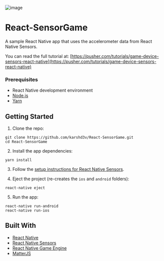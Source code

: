 ![image](https://user-images.githubusercontent.com/11817859/74080668-8fefc400-4a6c-11ea-9751-f9bd8774fa63.png)

# React-SensorGame
A sample React Native app that uses the accelerometer data from React Native Sensors.

You can read the full tutorial at: [https://pusher.com/tutorials/game-device-sensors-react-native](https://pusher.com/tutorials/game-device-sensors-react-native)

### Prerequisites

-   React Native development environment
-   [Node.js](https://nodejs.org/en/)
-   [Yarn](https://yarnpkg.com/en/)

## Getting Started

1.  Clone the repo:

```
git clone https://github.com/karshd3v/React-SensorGame.git
cd React-SensorGame
```

2.  Install the app dependencies:

```
yarn install
```

3. Follow the [setup instructions for React Native Sensors](https://react-native-sensors.github.io/docs/Installation.html).

4.  Eject the project (re-creates the `ios` and `android` folders):

```
react-native eject
```

5.  Run the app:

```
react-native run-android
react-native run-ios
```

## Built With

-   [React Native](http://facebook.github.io/react-native/)
-   [React Native Sensors](https://react-native-sensors.github.io/)
-   [React Native Game Engine](https://github.com/bberak/react-native-game-engine)
-   [MatterJS](http://brm.io/matter-js/)
